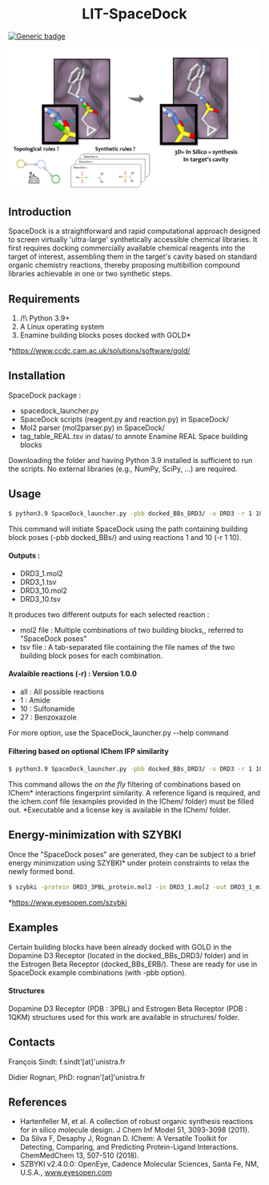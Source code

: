 <h1 align="center">LIT-SpaceDock</h1>  

[![Generic badge](https://img.shields.io/badge/version-1.0.0-blue.svg)](https://shields.io/)  

<p align="center"><img src="https://github.com/litfsindt/LIT-SpaceDock/blob/master/img/SpaceDock_illus.png" width="600" /></p>


## Introduction
SpaceDock is a straightforward and rapid computational approach designed to screen virtually 'ultra-large' synthetically accessible chemical libraries. It first requires docking commercially available chemical reagents into the target of interest, assembling them in the target's cavity based on standard organic chemistry reactions, thereby proposing multibillion compound libraries achievable in one or two synthetic steps.

## Requirements
1. /!\ Python 3.9+
2. A Linux operating system
3. Enamine building blocks poses docked with GOLD*

*https://www.ccdc.cam.ac.uk/solutions/software/gold/

## Installation
SpaceDock package :
- spacedock_launcher.py 
- SpaceDock scripts (reagent.py and reaction.py) in SpaceDock/
- Mol2 parser (mol2parser.py) in SpaceDock/
- tag_table_REAL.tsv in datas/ to annote Enamine REAL Space building blocks

Downloading the folder and having Python 3.9 installed is sufficient to run the scripts. 
No external libraries (e.g., NumPy, SciPy, ...) are required.

## Usage

``` bash
$ python3.9 SpaceDock_launcher.py -pbb docked_BBs_DRD3/ -o DRD3 -r 1 10
```
This command will initiate SpaceDock using the path containing building block poses (-pbb docked_BBs/) and using reactions 1 and 10 (-r 1 10).

#### Outputs :
- DRD3_1.mol2
- DRD3_1.tsv
- DRD3_10.mol2
- DRD3_10.tsv

It produces two different outputs for each selected reaction :
- mol2 file : Multiple combinations of two building blocks,, referred to "SpaceDock poses"
- tsv file : A tab-separated file containing the file names of the two building block poses for each combination.

#### Avalaible reactions (-r) : Version 1.0.0
- all : All possible reactions
- 1 : Amide
- 10 : Sulfonamide
- 27 : Benzoxazole

For more option, use the SpaceDock_launcher.py --help command

#### Filtering based on optional IChem IFP similarity
``` bash
$ python3.9 SpaceDock_launcher.py -pbb docked_BBs_DRD3/ -o DRD3 -r 1 10 --ichem IChem/ichem_DRD3.conf
```
This command allows the *on the fly* filtering of combinations based on IChem* interactions fingerprint similarity. 
A reference ligand is required, and the ichem.conf file (examples provided in the IChem/ folder) must be filled out.
*Executable and a license key is available in the IChem/ folder.

## Energy-minimization with SZYBKI
Once the "SpaceDock poses" are generated, they can be subject to a brief energy minimization using SZYBKI* under protein constraints to relax the newly formed bond.
``` bash
$ szybki -protein DRD3_3PBL_protein.mol2 -in DRD3_1.mol2 -out DRD3_1_minimized.mol2 -prefix DRD3_1_minimized -ff mmff94 -optGeometry cart -exact_vdw -heavy_rms
```
*https://www.eyesopen.com/szybki

## Examples
Certain building blocks have been already docked with GOLD in the Dopamine D3 Receptor (located in the docked_BBs_DRD3/ folder) and in the Estrogen Beta Receptor (docked_BBs_ERB/). These are ready for use in SpaceDock example combinations (with -pbb option).

#### Structures
Dopamine D3 Receptor (PDB : 3PBL) and Estrogen Beta Receptor (PDB : 1QKM) structures used for this work are available in structures/ folder.

## Contacts
François Sindt: f.sindt'[at]'unistra.fr

Didier Rognan, PhD: rognan'[at]'unistra.fr

## References
- Hartenfeller M, et al. A collection of robust organic synthesis reactions for in silico molecule design. J Chem Inf Model 51, 3093-3098 (2011).
- Da Silva F, Desaphy J, Rognan D. IChem: A Versatile Toolkit for Detecting, Comparing, and Predicting Protein-Ligand Interactions. ChemMedChem 13, 507-510 (2018).
- SZBYKI v2.4.0.0: OpenEye, Cadence Molecular Sciences, Santa Fe, NM, U.S.A., www.eyesopen.com

